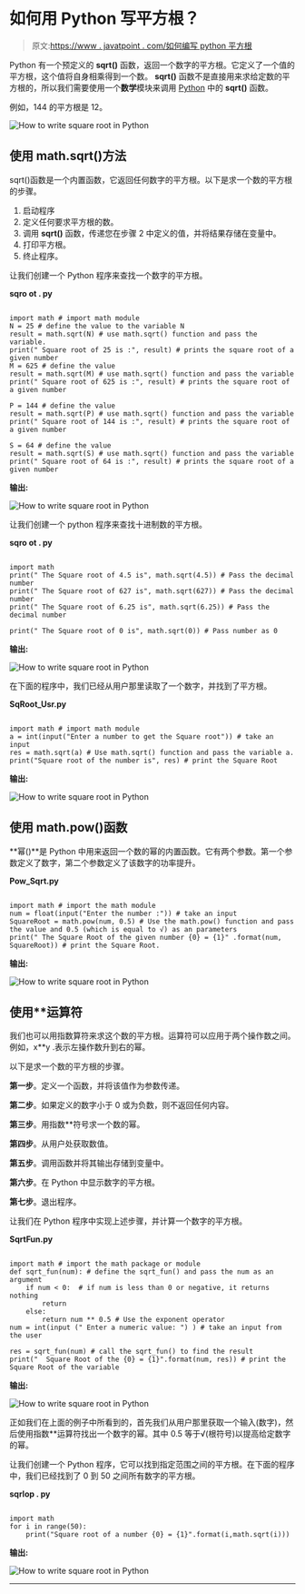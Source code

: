 # 如何用 Python 写平方根？

> 原文:[https://www . javatpoint . com/如何编写 python 平方根](https://www.javatpoint.com/how-to-write-square-root-in-python)

Python 有一个预定义的 **sqrt()** 函数，返回一个数字的平方根。它定义了一个值的平方根，这个值将自身相乘得到一个数。 **sqrt()** 函数不是直接用来求给定数的平方根的，所以我们需要使用一个**数学**模块来调用 [Python](https://www.javatpoint.com/python-tutorial) 中的 **sqrt()** 函数。

例如，144 的平方根是 12。

![How to write square root in Python](../Images/d9e60b1b7aa667cfbac3c2bcfc86b915.png)

## 使用 math.sqrt()方法

sqrt()函数是一个内置函数，它返回任何数字的平方根。以下是求一个数的平方根的步骤。

1.  启动程序
2.  定义任何要求平方根的数。
3.  调用 **sqrt()** 函数，传递您在步骤 2 中定义的值，并将结果存储在变量中。
4.  打印平方根。
5.  终止程序。

让我们创建一个 Python 程序来查找一个数字的平方根。

**sqro ot . py**

```

import math # import math module
N = 25 # define the value to the variable N 
result = math.sqrt(N) # use math.sqrt() function and pass the variable.
print(" Square root of 25 is :", result) # prints the square root of a given number 
M = 625 # define the value
result = math.sqrt(M) # use math.sqrt() function and pass the variable
print(" Square root of 625 is :", result) # prints the square root of a given number 

P = 144 # define the value
result = math.sqrt(P) # use math.sqrt() function and pass the variable
print(" Square root of 144 is :", result) # prints the square root of a given number 

S = 64 # define the value
result = math.sqrt(S) # use math.sqrt() function and pass the variable
print(" Square root of 64 is :", result) # prints the square root of a given number

```

**输出:**

![How to write square root in Python](../Images/80654a6ad94d9bf8b083a485dd0f1c81.png)

让我们创建一个 python 程序来查找十进制数的平方根。

**sqro ot . py**

```

import math
print(" The Square root of 4.5 is", math.sqrt(4.5)) # Pass the decimal number
print(" The Square root of 627 is", math.sqrt(627)) # Pass the decimal number
print(" The Square root of 6.25 is", math.sqrt(6.25)) # Pass the decimal number

print(" The Square root of 0 is", math.sqrt(0)) # Pass number as 0

```

**输出:**

![How to write square root in Python](../Images/55787daa1c7a3ad27b3c5abdf170466a.png)

在下面的程序中，我们已经从用户那里读取了一个数字，并找到了平方根。

**SqRoot_Usr.py**

```

import math # import math module
a = int(input("Enter a number to get the Square root")) # take an input 
res = math.sqrt(a) # Use math.sqrt() function and pass the variable a.
print("Square root of the number is", res) # print the Square Root

```

**输出:**

![How to write square root in Python](../Images/e3c1158ab01693dbd0d290118be40caf.png)

## 使用 math.pow()函数

**幂()**是 Python 中用来返回一个数的幂的内置函数。它有两个参数。第一个参数定义了数字，第二个参数定义了该数字的功率提升。

**Pow_Sqrt.py**

```

import math # import the math module
num = float(input("Enter the number :")) # take an input
SquareRoot = math.pow(num, 0.5) # Use the math.pow() function and pass the value and 0.5 (which is equal to √) as an parameters
print(" The Square Root of the given number {0} = {1}" .format(num, SquareRoot)) # print the Square Root.

```

**输出:**

![How to write square root in Python](../Images/e5227f6f8454fcd0ce49d8849d11eaf6.png)

## 使用**运算符

我们也可以用指数算符来求这个数的平方根。运算符可以应用于两个操作数之间。例如，x**y .表示左操作数升到右的幂。

以下是求一个数的平方根的步骤。

**第一步**。定义一个函数，并将该值作为参数传递。

**第二步**。如果定义的数字小于 0 或为负数，则不返回任何内容。

**第三步**。用指数**符号求一个数的幂。

**第四步**。从用户处获取数值。

**第五步**。调用函数并将其输出存储到变量中。

**第六步**。在 Python 中显示数字的平方根。

**第七步**。退出程序。

让我们在 Python 程序中实现上述步骤，并计算一个数字的平方根。

**SqrtFun.py**

```

import math # import the math package or module
def sqrt_fun(num): # define the sqrt_fun() and pass the num as an argument
    if num < 0:  # if num is less than 0 or negative, it returns nothing
        return
    else:
        return num ** 0.5 # Use the exponent operator 
num = int(input (" Enter a numeric value: ") ) # take an input from the user

res = sqrt_fun(num) # call the sqrt_fun() to find the result
print("  Square Root of the {0} = {1}".format(num, res)) # print the Square Root of the variable

```

**输出:**

![How to write square root in Python](../Images/17d935ebbe59114a58f62ba0dc69dba7.png)

正如我们在上面的例子中所看到的，首先我们从用户那里获取一个输入(数字)，然后使用指数**运算符找出一个数字的幂。其中 0.5 等于√(根符号)以提高给定数字的幂。

让我们创建一个 Python 程序，它可以找到指定范围之间的平方根。在下面的程序中，我们已经找到了 0 到 50 之间所有数字的平方根。

**sqrlop . py**

```

import math
for i in range(50):
    print("Square root of a number {0} = {1}".format(i,math.sqrt(i)))

```

**输出:**

![How to write square root in Python](../Images/dedafba3ef86e2c13c1d94cc7b35e39c.png)

* * *